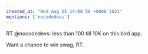 ```yaml
---
created_at: "Wed Aug 25 14:00:56 +0000 2021"
mentions: ['nocodedevs']
---
```


RT @nocodedevs: less than 100 till 10K on this bird app. 

Want a chance to win swag, RT.